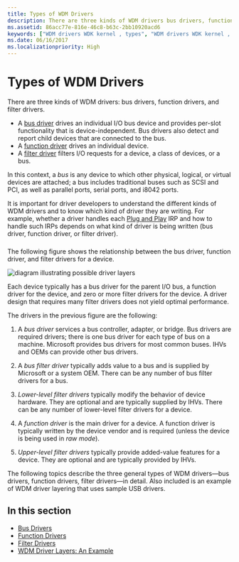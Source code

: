 ```yaml
---
title: Types of WDM Drivers
description: There are three kinds of WDM drivers bus drivers, function drivers, and filter drivers.
ms.assetid: 86acc77e-816e-46c8-b63c-2bb10920acd6
keywords: ["WDM drivers WDK kernel , types", "WDM drivers WDK kernel , layered drivers", "layered drivers WDK kernel", "driver layers WDK WDM", "bus drivers WDK WDM", "function drivers WDK WDM", "filter drivers WDK WDM", "WDM bus drivers WDK", "WDM function drivers WDK", "WDM filter drivers WDK"]
ms.date: 06/16/2017
ms.localizationpriority: High
---
```


# Types of WDM Drivers


There are three kinds of WDM drivers: bus drivers, function drivers, and filter drivers.




-   A [bus driver](bus-drivers.md) drives an individual I/O bus device and provides per-slot functionality that is device-independent. Bus drivers also detect and report child devices that are connected to the bus.
-   A [function driver](function-drivers.md) drives an individual device.
-   A [filter driver](filter-drivers.md) filters I/O requests for a device, a class of devices, or a bus.

In this context, a *bus* is any device to which other physical, logical, or virtual devices are attached; a bus includes traditional buses such as SCSI and PCI, as well as parallel ports, serial ports, and i8042 ports.

It is important for driver developers to understand the different kinds of WDM drivers and to know which kind of driver they are writing. For example, whether a driver handles each [Plug and Play](implementing-plug-and-play.md) IRP and how to handle such IRPs depends on what kind of driver is being written (bus driver, function driver, or filter driver).

### <a href="" id="possible-driver-layers"></a>

The following figure shows the relationship between the bus driver, function driver, and filter drivers for a device.

![diagram illustrating possible driver layers](images/drvlyr.png)

Each device typically has a bus driver for the parent I/O bus, a function driver for the device, and zero or more filter drivers for the device. A driver design that requires many filter drivers does not yield optimal performance.

The drivers in the previous figure are the following:

1.  A *bus driver* services a bus controller, adapter, or bridge. Bus drivers are required drivers; there is one bus driver for each type of bus on a machine. Microsoft provides bus drivers for most common buses. IHVs and OEMs can provide other bus drivers.

2.  A *bus filter driver* typically adds value to a bus and is supplied by Microsoft or a system OEM. There can be any number of bus filter drivers for a bus.

3.  *Lower-level filter drivers* typically modify the behavior of device hardware. They are optional and are typically supplied by IHVs. There can be any number of lower-level filter drivers for a device.

4.  A *function driver* is the main driver for a device. A function driver is typically written by the device vendor and is required (unless the device is being used in *raw mode*).

5.  *Upper-level filter drivers* typically provide added-value features for a device. They are optional and are typically provided by IHVs.

The following topics describe the three general types of WDM drivers—bus drivers, function drivers, filter drivers—in detail. Also included is an example of WDM driver layering that uses sample USB drivers.

## In this section


-   [Bus Drivers](bus-drivers.md)
-   [Function Drivers](function-drivers.md)
-   [Filter Drivers](filter-drivers.md)
-   [WDM Driver Layers: An Example](wdm-driver-layers---an-example.md)

 

 




